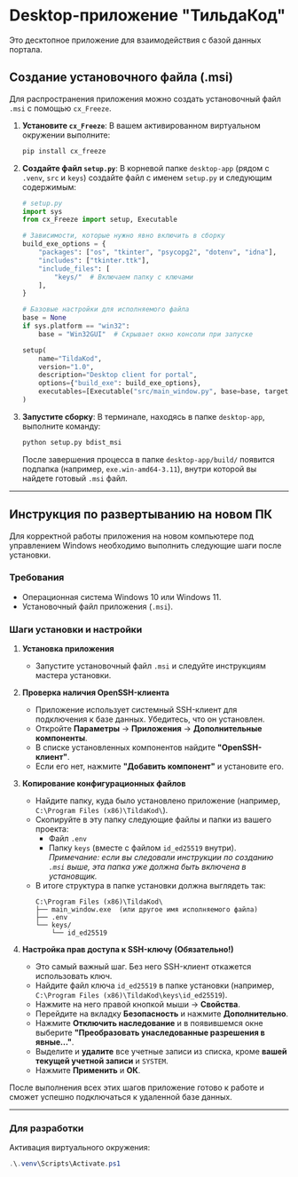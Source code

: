 # Desktop-приложение "ТильдаКод"

Это десктопное приложение для взаимодействия с базой данных портала.

## Создание установочного файла (.msi)

Для распространения приложения можно создать установочный файл `.msi` с помощью `cx_Freeze`.

1.  **Установите `cx_Freeze`**:
    В вашем активированном виртуальном окружении выполните:
    ```bash
    pip install cx_freeze
    ```

2.  **Создайте файл `setup.py`**:
    В корневой папке `desktop-app` (рядом с `.venv`, `src` и `keys`) создайте файл с именем `setup.py` и следующим содержимым:

    ```python
    # setup.py
    import sys
    from cx_Freeze import setup, Executable

    # Зависимости, которые нужно явно включить в сборку
    build_exe_options = {
        "packages": ["os", "tkinter", "psycopg2", "dotenv", "idna"],
        "includes": ["tkinter.ttk"],
        "include_files": [
            "keys/"  # Включаем папку с ключами
        ],
    }

    # Базовые настройки для исполняемого файла
    base = None
    if sys.platform == "win32":
        base = "Win32GUI"  # Скрывает окно консоли при запуске

    setup(
        name="TildaKod",
        version="1.0",
        description="Desktop client for portal",
        options={"build_exe": build_exe_options},
        executables=[Executable("src/main_window.py", base=base, target_name="TildaKodApp.exe")]
    )
    ```

3.  **Запустите сборку**:
    В терминале, находясь в папке `desktop-app`, выполните команду:
    ```bash
    python setup.py bdist_msi
    ```
    После завершения процесса в папке `desktop-app/build/` появится подпапка (например, `exe.win-amd64-3.11`), внутри которой вы найдете готовый `.msi` файл.

---

## Инструкция по развертыванию на новом ПК

Для корректной работы приложения на новом компьютере под управлением Windows необходимо выполнить следующие шаги после установки.

### Требования

*   Операционная система Windows 10 или Windows 11.
*   Установочный файл приложения (`.msi`).

### Шаги установки и настройки

1.  **Установка приложения**
    *   Запустите установочный файл `.msi` и следуйте инструкциям мастера установки.

2.  **Проверка наличия OpenSSH-клиента**
    *   Приложение использует системный SSH-клиент для подключения к базе данных. Убедитесь, что он установлен.
    *   Откройте **Параметры** -> **Приложения** -> **Дополнительные компоненты**.
    *   В списке установленных компонентов найдите **"OpenSSH-клиент"**.
    *   Если его нет, нажмите **"Добавить компонент"** и установите его.

3.  **Копирование конфигурационных файлов**
    *   Найдите папку, куда было установлено приложение (например, `C:\Program Files (x86)\TildaKod\`).
    *   Скопируйте в эту папку следующие файлы и папки из вашего проекта:
        *   Файл `.env`
        *   Папку `keys` (вместе с файлом `id_ed25519` внутри). *Примечание: если вы следовали инструкции по созданию `.msi` выше, эта папка уже должна быть включена в установщик.*
    *   В итоге структура в папке установки должна выглядеть так:
        ```
        C:\Program Files (x86)\TildaKod\
        ├── main_window.exe  (или другое имя исполняемого файла)
        ├── .env
        └── keys/
            └── id_ed25519
        ```

4.  **Настройка прав доступа к SSH-ключу (Обязательно!)**
    *   Это самый важный шаг. Без него SSH-клиент откажется использовать ключ.
    *   Найдите файл ключа `id_ed25519` в папке установки (например, `C:\Program Files (x86)\TildaKod\keys\id_ed25519`).
    *   Нажмите на него правой кнопкой мыши -> **Свойства**.
    *   Перейдите на вкладку **Безопасность** и нажмите **Дополнительно**.
    *   Нажмите **Отключить наследование** и в появившемся окне выберите **"Преобразовать унаследованные разрешения в явные..."**.
    *   Выделите и **удалите** все учетные записи из списка, кроме **вашей текущей учетной записи** и `SYSTEM`.
    *   Нажмите **Применить** и **ОК**.

После выполнения всех этих шагов приложение готово к работе и сможет успешно подключаться к удаленной базе данных.

---
### Для разработки

Активация виртуального окружения:
```powershell
.\.venv\Scripts\Activate.ps1
```
